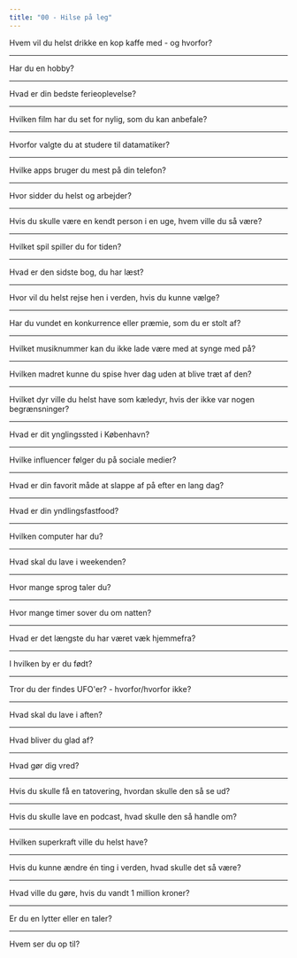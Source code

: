 ```yaml
---
title: "00 - Hilse på leg"
---
```

Hvem vil du helst drikke en kop kaffe med - og hvorfor?

---
Har du en hobby?

---
Hvad er din bedste ferieoplevelse?

---
Hvilken film har du set for nylig, som du kan anbefale?

---
Hvorfor valgte du at studere til datamatiker?

---
Hvilke apps bruger du mest på din telefon?

---
Hvor sidder du helst og arbejder?

---
Hvis du skulle være en kendt person i en uge, hvem ville du så være?

---
Hvilket spil spiller du for tiden?

---
Hvad er den sidste bog, du har læst?

---
Hvor vil du helst rejse hen i verden, hvis du kunne vælge?

---
Har du vundet en konkurrence eller præmie, som du er stolt af?

---
Hvilket musiknummer kan du ikke lade være med at synge med på?

---
Hvilken madret kunne du spise hver dag uden at blive træt af den?

---
Hvilket dyr ville du helst have som kæledyr, hvis der ikke var nogen begrænsninger?

---
Hvad er dit ynglingssted i København?

---
Hvilke influencer følger du på sociale medier?

---
Hvad er din favorit måde at slappe af på efter en lang dag?

---
Hvad er din yndlingsfastfood?

---
Hvilken computer har du?

---
Hvad skal du lave i weekenden?

---
Hvor mange sprog taler du?

---
Hvor mange timer sover du om natten?

---
Hvad er det længste du har været væk hjemmefra?

---
I hvilken by er du født?

---
Tror du der findes UFO'er? - hvorfor/hvorfor ikke?

---
Hvad skal du lave i aften?

---
Hvad bliver du glad af?

---
Hvad gør dig vred?

---
Hvis du skulle få en tatovering, hvordan skulle den så se ud?

---
Hvis du skulle lave en podcast, hvad skulle den så handle om?

---
Hvilken superkraft ville du helst have?

---
Hvis du kunne ændre én ting i verden, hvad skulle det så være?

---
Hvad ville du gøre, hvis du vandt 1 million kroner?

---
Er du en lytter eller en taler?

---
Hvem ser du op til?